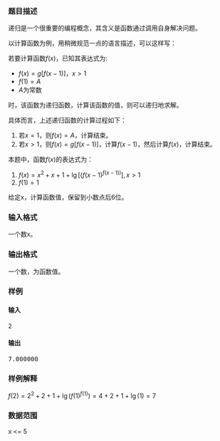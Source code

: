 ### 题目描述

递归是一个很重要的编程概念，其含义是函数通过调用自身解决问题。

以计算函数为例，用稍微规范一点的语言描述，可以这样写：

若要计算函数$f(x)$，已知其表达式为:

- $f(x)=g[f(x-1)]，x>1$
- $f(1)=A$
- $A$为常数

时，该函数为递归函数，计算该函数的值，则可以递归地求解。

具体而言，上述递归函数的计算过程如下：

1. 若$x=1$，则$f(x)=A$，计算结束。
2. 若$x>1$，则$f(x)=g[f(x-1)]$，计算$f(x-1)$，然后计算$f(x)$，计算结束。

本题中，函数$f(x)$的表达式为：

1. $f(x)=x^2+x+1+\lg[(f(x-1)^{f(x-1))}], x>1$
2. $f(1)=1$

给定x，计算函数值，保留到小数点后6位。

### 输入格式

一个数x。

### 输出格式

一个数，为函数值。

### 样例

#### 输入

<pre>
2
</pre>

#### 输出

<pre>
7.000000
</pre>

### 样例解释

$f(2) = 2^2+2+1+\lg(f(1)^{f(1)}) = 4+2+1+\lg(1) = 7$

### 数据范围

x <= 5
